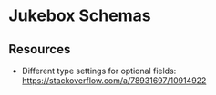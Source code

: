 # Jukebox Schemas

## Resources

- Different type settings for optional fields: <https://stackoverflow.com/a/78931697/10914922>
